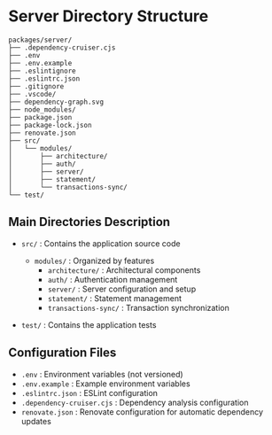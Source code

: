 # Server Directory Structure

```
packages/server/
├── .dependency-cruiser.cjs
├── .env
├── .env.example
├── .eslintignore
├── .eslintrc.json
├── .gitignore
├── .vscode/
├── dependency-graph.svg
├── node_modules/
├── package.json
├── package-lock.json
├── renovate.json
├── src/
│   └── modules/
│       ├── architecture/
│       ├── auth/
│       ├── server/
│       ├── statement/
│       └── transactions-sync/
└── test/
```

## Main Directories Description

- `src/` : Contains the application source code
  - `modules/` : Organized by features
    - `architecture/` : Architectural components
    - `auth/` : Authentication management
    - `server/` : Server configuration and setup
    - `statement/` : Statement management
    - `transactions-sync/` : Transaction synchronization

- `test/` : Contains the application tests

## Configuration Files

- `.env` : Environment variables (not versioned)
- `.env.example` : Example environment variables
- `.eslintrc.json` : ESLint configuration
- `.dependency-cruiser.cjs` : Dependency analysis configuration
- `renovate.json` : Renovate configuration for automatic dependency updates 